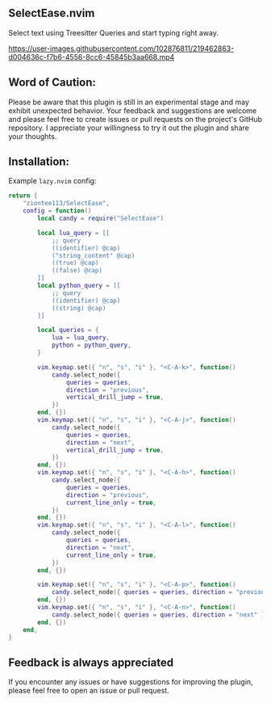 ## SelectEase.nvim

Select text using Treesitter Queries and start typing right away.

https://user-images.githubusercontent.com/102876811/219462863-d004636c-f7b6-4556-8cc6-45845b3aa668.mp4

## Word of Caution:

Please be aware that this plugin is still in an experimental stage and may exhibit unexpected behavior.
Your feedback and suggestions are welcome and please feel free to create issues or pull requests on the project's GitHub repository.
I appreciate your willingness to try it out the plugin and share your thoughts.

## Installation:

Example `lazy.nvim` config:

```lua
return {
    "ziontee113/SelectEase",
    config = function()
        local candy = require("SelectEase")

        local lua_query = [[
            ;; query
            ((identifier) @cap)
            ("string_content" @cap)
            ((true) @cap)
            ((false) @cap)
        ]]
        local python_query = [[
            ;; query
            ((identifier) @cap)
            ((string) @cap)
        ]]

        local queries = {
            lua = lua_query,
            python = python_query,
        }

        vim.keymap.set({ "n", "s", "i" }, "<C-A-k>", function()
            candy.select_node({
                queries = queries,
                direction = "previous",
                vertical_drill_jump = true,
            })
        end, {})
        vim.keymap.set({ "n", "s", "i" }, "<C-A-j>", function()
            candy.select_node({
                queries = queries,
                direction = "next",
                vertical_drill_jump = true,
            })
        end, {})
        vim.keymap.set({ "n", "s", "i" }, "<C-A-h>", function()
            candy.select_node({
                queries = queries,
                direction = "previous",
                current_line_only = true,
            })
        end, {})
        vim.keymap.set({ "n", "s", "i" }, "<C-A-l>", function()
            candy.select_node({
                queries = queries,
                direction = "next",
                current_line_only = true,
            })
        end, {})

        vim.keymap.set({ "n", "s", "i" }, "<C-A-p>", function()
            candy.select_node({ queries = queries, direction = "previous" })
        end, {})
        vim.keymap.set({ "n", "s", "i" }, "<C-A-n>", function()
            candy.select_node({ queries = queries, direction = "next" })
        end, {})
    end,
}
```

## Feedback is always appreciated 

If you encounter any issues or have suggestions for improving the plugin, please feel free to open an issue or pull request.
